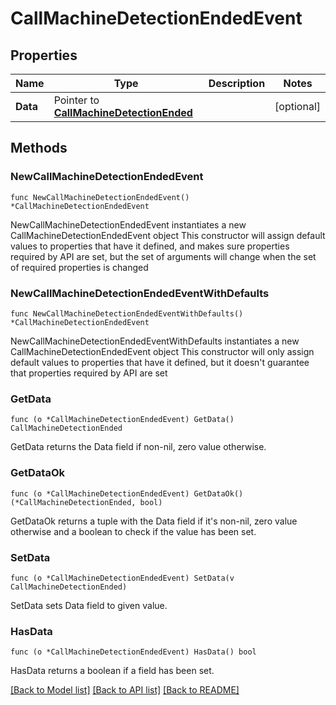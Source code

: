 # CallMachineDetectionEndedEvent

## Properties

Name | Type | Description | Notes
------------ | ------------- | ------------- | -------------
**Data** | Pointer to [**CallMachineDetectionEnded**](CallMachineDetectionEnded.md) |  | [optional] 

## Methods

### NewCallMachineDetectionEndedEvent

`func NewCallMachineDetectionEndedEvent() *CallMachineDetectionEndedEvent`

NewCallMachineDetectionEndedEvent instantiates a new CallMachineDetectionEndedEvent object
This constructor will assign default values to properties that have it defined,
and makes sure properties required by API are set, but the set of arguments
will change when the set of required properties is changed

### NewCallMachineDetectionEndedEventWithDefaults

`func NewCallMachineDetectionEndedEventWithDefaults() *CallMachineDetectionEndedEvent`

NewCallMachineDetectionEndedEventWithDefaults instantiates a new CallMachineDetectionEndedEvent object
This constructor will only assign default values to properties that have it defined,
but it doesn't guarantee that properties required by API are set

### GetData

`func (o *CallMachineDetectionEndedEvent) GetData() CallMachineDetectionEnded`

GetData returns the Data field if non-nil, zero value otherwise.

### GetDataOk

`func (o *CallMachineDetectionEndedEvent) GetDataOk() (*CallMachineDetectionEnded, bool)`

GetDataOk returns a tuple with the Data field if it's non-nil, zero value otherwise
and a boolean to check if the value has been set.

### SetData

`func (o *CallMachineDetectionEndedEvent) SetData(v CallMachineDetectionEnded)`

SetData sets Data field to given value.

### HasData

`func (o *CallMachineDetectionEndedEvent) HasData() bool`

HasData returns a boolean if a field has been set.


[[Back to Model list]](../README.md#documentation-for-models) [[Back to API list]](../README.md#documentation-for-api-endpoints) [[Back to README]](../README.md)


